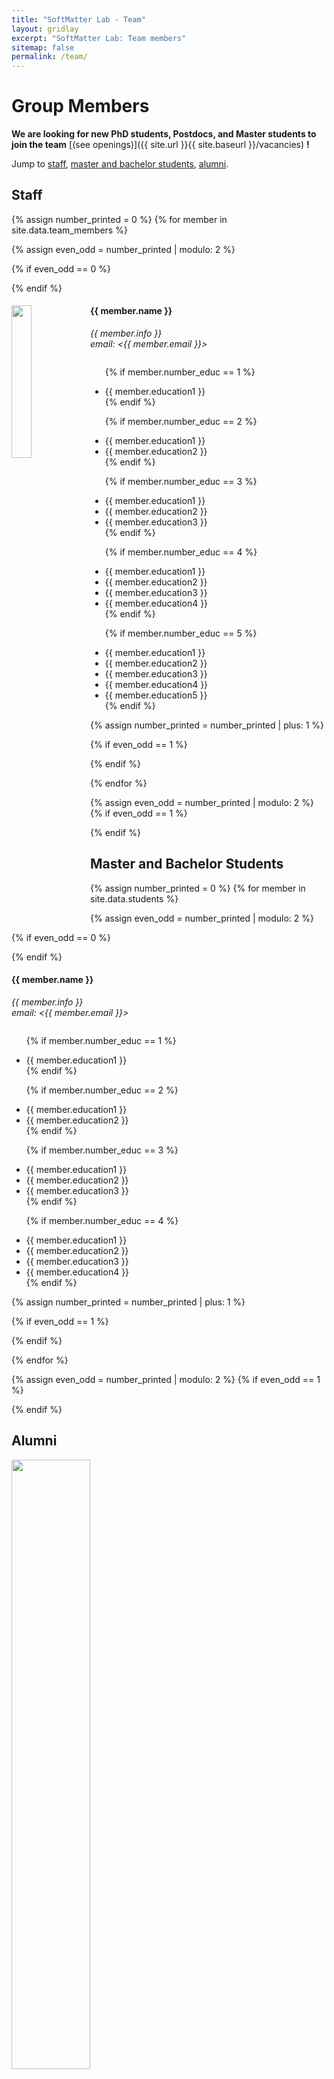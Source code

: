 ```yaml
---
title: "SoftMatter Lab - Team"
layout: gridlay
excerpt: "SoftMatter Lab: Team members"
sitemap: false
permalink: /team/
---
```


# Group Members

 **We are  looking for new PhD students, Postdocs, and Master students to join the team** [(see openings)]({{ site.url }}{{ site.baseurl }}/vacancies) **!**


Jump to [staff](#staff), [master and bachelor students](#master-and-bachelor-students), [alumni](#alumni).

## Staff
{% assign number_printed = 0 %}
{% for member in site.data.team_members %}

{% assign even_odd = number_printed | modulo: 2 %}

{% if even_odd == 0 %}
<div class="row">
{% endif %}

<div class="col-sm-6 clearfix">
  <img src="{{ site.url }}{{ site.baseurl }}/images/teampic/{{ member.photo }}" class="img-responsive" width="25%" style="float: left" />
  <h4>{{ member.name }}</h4>
  <i>{{ member.info }}<br>email: <{{ member.email }}></i>
  <ul style="overflow: hidden">
  
  {% if member.number_educ == 1 %}
  <li> {{ member.education1 }} </li>
  {% endif %}
  
  {% if member.number_educ == 2 %}
  <li> {{ member.education1 }} </li>
  <li> {{ member.education2 }} </li>
  {% endif %}
  
  {% if member.number_educ == 3 %}
  <li> {{ member.education1 }} </li>
  <li> {{ member.education2 }} </li>
  <li> {{ member.education3 }} </li>
  {% endif %}
  
  {% if member.number_educ == 4 %}
  <li> {{ member.education1 }} </li>
  <li> {{ member.education2 }} </li>
  <li> {{ member.education3 }} </li>
  <li> {{ member.education4 }} </li>
  {% endif %}
 
  {% if member.number_educ == 5 %}
  <li> {{ member.education1 }} </li>
  <li> {{ member.education2 }} </li>
  <li> {{ member.education3 }} </li>
  <li> {{ member.education4 }} </li>
  <li> {{ member.education5 }} </li>
  {% endif %}
  
  </ul>
</div>

{% assign number_printed = number_printed | plus: 1 %}

{% if even_odd == 1 %}
</div>
{% endif %}

{% endfor %}

{% assign even_odd = number_printed | modulo: 2 %}
{% if even_odd == 1 %}
</div>
{% endif %}




## Master and Bachelor Students 
{% assign number_printed = 0 %}
{% for member in site.data.students %}

{% assign even_odd = number_printed | modulo: 2 %}

{% if even_odd == 0 %}
<div class="row">
{% endif %}

<div class="col-sm-6 clearfix">
  <h4>{{ member.name }}</h4>
  <i>{{ member.info }}<br>email: <{{ member.email }}></i>
  <ul style="overflow: hidden">
  
  {% if member.number_educ == 1 %}
  <li> {{ member.education1 }} </li>
  {% endif %}
  
  {% if member.number_educ == 2 %}
  <li> {{ member.education1 }} </li>
  <li> {{ member.education2 }} </li>
  {% endif %}
  
  {% if member.number_educ == 3 %}
  <li> {{ member.education1 }} </li>
  <li> {{ member.education2 }} </li>
  <li> {{ member.education3 }} </li>
  {% endif %}
  
  {% if member.number_educ == 4 %}
  <li> {{ member.education1 }} </li>
  <li> {{ member.education2 }} </li>
  <li> {{ member.education3 }} </li>
  <li> {{ member.education4 }} </li>
  {% endif %}
  
  </ul>
</div>

{% assign number_printed = number_printed | plus: 1 %}

{% if even_odd == 1 %}
</div>
{% endif %}

{% endfor %}

{% assign even_odd = number_printed | modulo: 2 %}
{% if even_odd == 1 %}
</div>
{% endif %}



## Alumni
<img src="{{ site.url }}{{ site.baseurl }}/images/group2014.jpg" class="img-responsive" width="50%" style="float: center" />

{::nomarkdown}
<div class="container-fluid">
  <div class="row">
    <div class="col-sm-4">
      <strong> Former PostDocs and Staff</strong>
        <ul>
        <li>Asst Prof Manish Arora</li>
        <li>Asst Prof Pedro Quinto-Su</li>
        <li>Asst Prof Chen Longquan</li>
        <li>Asst Prof Keita Ando</li>
        <li>Asst Prof Hari Krishnan Unni</li>
        <li>Asst Prof Dr Santosh Raavi</li>
        <li>Dr Song Chaolong</li>
        <li>Dr Yang Yuanxing</li>
        <li>Dr Huang Xiaohu</li>
        <li>MSc Han Mengtong</li>
        <li>MSc Shripad Kulkarni</li>
        </ul>
    </div>
    <div class="col-sm-4">
      <strong> Former PhD and Master students</strong>
      <ul>
        <li>Dr Manish Arora</li>
        <li>Dr Rory Dijkink</li>
        <li>Dr Zhao Xue</li>
        <li>Dr Firdaus Prabowo</li>
        <li>Dr Chon U Chan</li>
        <li>Dr Fenfang Li</li>
        <li>Dr Tan Beng Hau</li>
        <li>Dr Meera Mohan</li>
        <li>Dr Luong Trung Dung</li>
        <li>Dr Milad Mohammadzadeh</li>
        <li>Dr Weiwei Chan</li>
        <li>MSc Anne Charlotte van Bloekland</li>
        <li>MSc Raghunath Venkatramanan</li>
      </ul>
    </div>
  </div>
</div>
{:/nomarkdown}